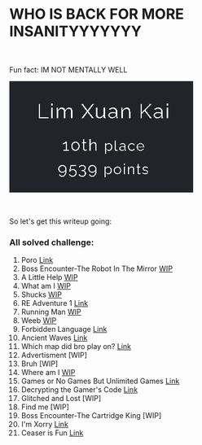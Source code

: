 # WHO IS BACK FOR MORE INSANITYYYYYYY
<br>


Fun fact: IM NOT MENTALLY WELL
<br>


![TOP 10](image.png)

<br>

So let's get this writeup going:

### All solved challenge:

1. Poro [Link](https://github.com/limxuankai/CTF/blob/main/NYPInfosecDecCTF2023/Web/Poro.md)
2. Boss Encounter-The Robot In The Mirror [WIP]()
3. A Little Help [WIP]()
4. What am I [WIP]()
5. Shucks [WIP]()
6. RE Adventure 1 [Link](https://github.com/limxuankai/CTF/blob/main/NYPInfosecDecCTF2023/Reversing/RE_Adventure.md)
7. Running Man [WIP]()
8. Weeb [WIP]()
9. Forbidden Language [Link](https://github.com/limxuankai/CTF/blob/main/NYPInfosecDecCTF2023/Crypto/Forbidden_Language.md)
10. Ancient Waves [Link](https://github.com/limxuankai/CTF/blob/main/NYPInfosecDecCTF2023/Crypto/AncientWaves.md)
11. Which map did bro play on? [Link](https://github.com/limxuankai/CTF/blob/main/NYPInfosecDecCTF2023/Crypto/Which_Map_did_bro_play_on.md)
12. Advertisment [WIP]
13. Bruh [WIP]
14. Where am I [WIP]()
15. Games or No Games But Unlimited Games [Link](https://github.com/limxuankai/CTF/blob/main/NYPInfosecDecCTF2023/Web/GameOrNoGameButUnlimitedGames.md)
16. Decrypting the Gamer's Code [Link](https://github.com/limxuankai/CTF/blob/main/NYPInfosecDecCTF2023/Crypto/Decrypting_the_Gamer_Code.md)
17. Glitched and Lost [WIP]
18. Find me [WIP]
19. Boss Encounter-The Cartridge King [WIP]
20. I'm Xorry [Link](https://github.com/limxuankai/CTF/blob/main/NYPInfosecDecCTF2023/Crypto/Im_Xorry.md)
21. Ceaser is Fun [Link](https://github.com/limxuankai/CTF/blob/main/NYPInfosecDecCTF2023/Crypto/Ceaser_Is_Fun.md)
